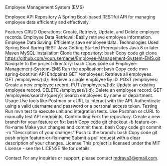 Employee Management System (EMS)

Employee API Repository
A Spring Boot-based RESTful API for managing employee data efficiently and effectively.

Features
CRUD Operations: Create, Retrieve, Update, and Delete employee records.
Employee Data Retrieval: Easily retrieve employee information.
Employee Data Saving: Efficiently save employee data.
Technologies Used
Spring Boot
Spring REST
Java
Getting Started
Prerequisites
Java 8 or later
Maven
MySQL
Installation
Clone the repository:
bash
Copy code
git clone https://github.com/yourusername/Employee-Management-System-EMS.git
Navigate to the project directory:
bash
Copy code
cd Employee-Management-System-EMS
Run the application:
bash
Copy code
mvn spring-boot:run
API Endpoints
GET /employees: Retrieve all employees.
GET /employees/{id}: Retrieve a single employee by ID.
POST /employees: Create a new employee record.
PUT /employees/{id}: Update an existing employee record.
DELETE /employees/{id}: Delete an employee record.
GET /employees/search/{query}: Search employees by name or department.
Usage
Use tools like Postman or cURL to interact with the API.
Authenticate using a valid username and password or a personal access token.
Testing
Run mvn test to execute unit and integration tests.
Use Postman or cURL to manually test API endpoints.
Contributing
Fork the repository.
Create a new branch for your feature or fix:
bash
Copy code
git checkout -b feature-or-fix-name
Make your changes and commit them:
bash
Copy code
git commit -m "Description of your changes"
Push to the branch:
bash
Copy code
git push origin feature-or-fix-name
Submit a pull request with a clear description of your changes.
License
This project is licensed under the MIT License - see the LICENSE file for details.

Contact
For any inquiries or support, please contact mdraya3@gmail.com.

